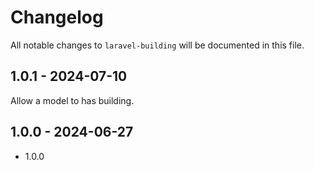# Changelog

All notable changes to `laravel-building` will be documented in this file.

## 1.0.1 - 2024-07-10

Allow a model to has building.

## 1.0.0 - 2024-06-27

- 1.0.0
